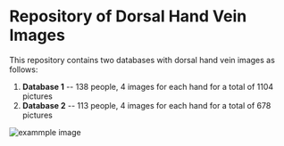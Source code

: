 # Repository of Dorsal Hand Vein Images
This repository contains two databases with dorsal hand vein images as follows:

1. **Database 1** -- 138 people, 4 images for each hand for a total of 1104 pictures
2. **Database 2** -- 113 people, 4 images for each hand for a total of 678 pictures

![exammple image](https://github.com/wilchesf/dorsalhandveins/blob/main/DorsalHandVeins_DB1/person_018_db1_L3.tif)
